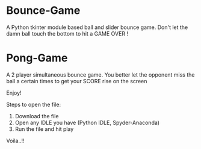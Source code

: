 # Bounce-Game
A Python tkinter module based ball and slider bounce game. Don't let the damn ball touch the bottom to hit a GAME OVER !

# Pong-Game
A 2 player simultaneous bounce game. You better let the opponent miss the ball a certain times to get your SCORE rise on the screen

Enjoy!

Steps to open the file:

1. Download the file
2. Open any IDLE you have (Python IDLE, Spyder-Anaconda)
3. Run the file and hit play


Voila..!!
